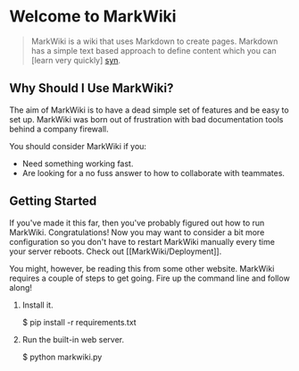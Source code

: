 Welcome to MarkWiki
===================

> MarkWiki is a wiki that uses Markdown to create pages. Markdown has a simple
text based approach to define content which you can [learn very quickly] [syn].

Why Should I Use MarkWiki?
--------------------------

The aim of MarkWiki is to have a dead simple set of features and be easy to set
up. MarkWiki was born out of frustration with bad documentation tools behind a
company firewall.

You should consider MarkWiki if you:

* Need something working fast.
* Are looking for a no fuss answer to how to collaborate with teammates.

Getting Started
---------------

If you've made it this far, then you've probably figured out how to run
MarkWiki. Congratulations! Now you may want to consider a bit more
configuration so you don't have to restart MarkWiki manually every time your
server reboots. Check out [[MarkWiki/Deployment]].

You might, however, be reading this from some other website. MarkWiki
requires a couple of steps to get going. Fire up the command line and follow
along!

1. Install it.

    $ pip install -r requirements.txt

2. Run the built-in web server.

    $ python markwiki.py

[syn]: http://daringfireball.net/projects/markdown/syntax


